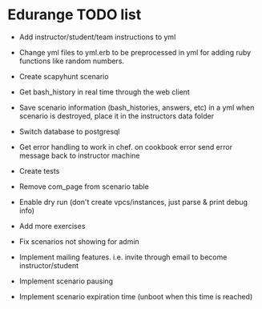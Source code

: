 # Edurange TODO list

- Add instructor/student/team instructions to yml

- Change yml files to yml.erb to be preprocessed in yml for adding ruby functions like random numbers.

- Create scapyhunt scenario

- Get bash_history in real time through the web client

- Save scenario information (bash_histories, answers, etc) in a yml when scenario is destroyed, place it in the instructors data folder

- Switch database to postgresql

- Get error handling to work in chef. on cookbook error send error message back to instructor machine

- Create tests

- Remove com_page from scenario table

- Enable dry run (don't create vpcs/instances, just parse & print debug info)

- Add more exercises

- Fix scenarios not showing for admin

- Implement mailing features. i.e. invite through email to become instructor/student

- Implement scenario pausing

- Implement scenario expiration time (unboot when this time is reached)